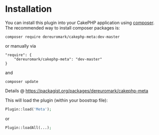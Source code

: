 # Installation

You can install this plugin into your CakePHP application using [composer](http://getcomposer.org).
The recommended way to install composer packages is:

```
composer require dereuromark/cakephp-meta:dev-master
```

or manually via

```
"require": {
	"dereuromark/cakephp-meta": "dev-master"
}
```
and

	composer update

Details @ https://packagist.org/packages/dereuromark/cakephp-meta

This will load the plugin (within your boostrap file):
```php
Plugin::load('Meta');
```
or
```php
Plugin::loadAll(...);
```
